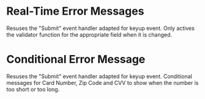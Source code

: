 # Real-Time Error Messages
Resuses the "Submit" event handler adapted for keyup event.
Only actives the validator function for the appropriate field when it is changed.

# Conditional Error Message
Resuses the "Submit" event handler adapted for keyup event.
Conditional messages for Card Number, Zip Code and CVV to show when the number is too short or too long.
